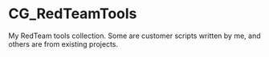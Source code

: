 # CG_RedTeamTools

My RedTeam tools collection. Some are customer scripts written by me, and others are from existing projects.